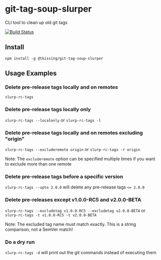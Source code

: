 # git-tag-soup-slurper
CLI tool to clean up old git tags

[![Build Status](https://travis-ci.org/tkissing/git-tag-soup-slurper.svg)](https://travis-ci.org/tkissing/git-tag-soup-slurper)

## Install
`npm install -g @tkissing/git-tag-soup-slurper`

## Usage Examples

### Delete pre-release tags locally and on remotes
`slurp-rc-tags`

### Delete pre-release tags locally only
`slurp-rc-tags --localonly` or `slurp-rc-tags -l`

### Delete pre-release tags locally and on remotes excluding "origin"
`slurp-rc-tags --excluderemote origin` or `slurp-rc-tags -r origin`

Note: The `excluderemote` option can be specified multiple times if you want to exclude more than one remote

### Delete pre-release tags before a specific version
`slurp-rc-tags --upto 2.0.0` will delete any pre-release tags `<= 2.0.0`

### Delete pre-releases except v1.0.0-RC5 and v2.0.0-BETA
`slurp-rc-tags --excludetag v1.0.0-RC5 --excludetag v2.0.0-BETA` or `slurp-rc-tags -t v1.0.0-RC5 -t v2.0.0-BETA`

Note: The excluded tag name must match exactly. This is a string comparison, not a SemVer match!

### Do a dry run

`slurp-rc-tags -d` will print out the git commands instead of executing them
